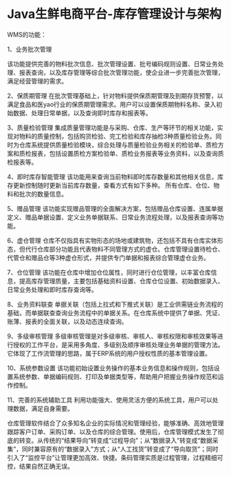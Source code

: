 # Java生鲜电商平台-库存管理设计与架构

WMS的功能：


1、业务批次管理


该功能提供完善的物料批次信息、批次管理设置、批号编码规则设置、日常业务处理、报表查询，以及库存管理等综合批次管理功能，使企业进一步完善批次管理，满足经营管理的需求。


2、保质期管理
在批次管理基础上，针对物料提供保质期管理及到期存货预警，以满足食品和医yao行业的保质期管理需求。用户可以设置保质期物料名称、录入初始数据、处理日常单据，以及查询即时库存和报表等。


3、质量检验管理
集成质量管理功能是与采购、仓库、生产等环节的相关功能，实现对物料的质量控制，包括购货检验、完工检验和库存抽检3种质量检验业务。同时为仓库系统提供质量检验模块，综合处理与质量检验业务相关的检验单、质检方案和质检报表，包括设置质检方案检验单、质检业务报表等业务资料，以及查询质检报表等。


4、即时库存智能管理
该功能用来查询当前物料即时库存数量和其他相关信息，库存更新控制随时更新当前库存数量，查看方式有如下多种。
所有仓库、仓位、物料和批次的数量信息。


5、赠品管理
该功能实现赠品管理的全面解决方案，包括赠品仓库设置、连属单据定义、赠品单据设置、定义业务单据联系、日常业务流程处理，以及报表查询等功能。


6、虚仓管理
仓库不仅指具有实物形态的场地或建筑物，还包括不具有仓库实体形态，但代行仓库部分功能且代表物料不同管理方式的虚仓。仓库管理设置待检仓、代管仓和赠品仓等3种虚仓形式，并提供专门单据和报表综合管理虚仓业务。


7、仓位管理
该功能在仓库中增加仓位属性，同时进行仓位管理，以丰富仓库信息，提高库存管理质量，主要包括基础资料设置、仓库仓位设置、初始数据录入、日常业务处理和即时库存查询等。


8、业务资料联查
单据关联（包括上拉式和下推式关联）是工业供需链业务流程的基础，而单据联查查询业务流程中的单据关系。在仓库系统中提供了单据、凭证、账薄、报表的全面关联，以及动态连续查询。


9、多级审核管理
多级审核管理是对多级审核、审核人、审核权限和审核效果等进行授权的工作平台，是采用多角度、多级别及顺序审核处理业务单据的管理方法。它体现了工作流管理的思路，属于ERP系统的用户授权性质的基本管理设置。


10、系统参数设置
该功能初始设置业务操作的基本业务信息和操作规则，包括设置系统参数、单据编码规则、打印及单据类型等，帮助用户把握业务操作规范和运作控制。


11、完善的系统辅助工具
利用功能强大、使用灵活方便的系统工具，用户可以处理数据，满足自身需要。


仓库管理软件结合了众多知名企业的实际情况和管理经验，能够准确、高效地管理跟踪客户订单、采购订单、以及仓库的综合管理。使用后，仓库管理模式发生了彻底的转变。从传统的“结果导向”转变成“过程导向”；从“数据录入”转变成“数据采集”，同时兼容原有的“数据录入”方式；从“人工找货”转变成了“导向取货”；同时引入了“监控平台”让管理更加高效、快捷。条码管理实质是过程管理，过程精细可控，结果自然正确无误。